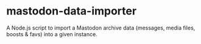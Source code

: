 # mastodon-data-importer
A Node.js script to import a Mastodon archive data (messages, media files, boosts &amp; favs) into a given instance.
